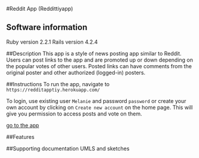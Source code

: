 #Reddit App (Reddittiyapp)

## Software information
Ruby version 2.2.1
Rails version 4.2.4

##Description
This app is a style of news posting app similar to Reddit. Users can post links to the app and are promoted up or down depending on the popular votes of other users. Posted links can have comments from the original poster and other authorized (logged-in) posters.

##Instructions
To run the app, navigate to `https://redditapptiy.herokuapp.com/`

To login, use existing user `Melanie` and password `password` or create your own account by clicking on `Create new account` on the home page. This will give you permission to access posts and vote on them.

[go to the app](https://redditapptiy.herokuapp.com/login)

##Features

##Supporting documentation
UMLS and sketches
